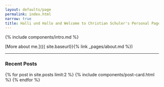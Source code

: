 ```yaml
---
layout: defaults/page
permalink: index.html
narrow: true
title: Halli und Hallo and Welcome to Christian Schuler's Personal Page
---
```


{% include components/intro.md %}

[More about me.]({{ site.baseurl}}{% link _pages/about.md %})

<hr />

### Recent Posts

{% for post in site.posts limit:2 %}
{% include components/post-card.html %}
{% endfor %}

<!-- ### News about me

* [DAY/MONTH/2024] Presented a poster in the [EVENT-NAME](URL){:target="_blank"} conference in CITY, COUNTRY [[Poster]](../docs/posters/POSTER-FILE.pdf) [[Paper]](URL)
 Participated in the [Xth EVENT-NAME](URL){:target="_blank"} in LOCATION. [[Read more]](URL)
* [DAY/MONTH/2024] Presented a poster in the [EVENT-NAME](URL){:target="_blank"} conference in CITY, COUNTRY [[Poster]](../docs/posters/POSTER-FILE.pdf) [[Paper]](URL)
* [DAY/MONTH/2024] Presented an abstract and a poster in the VENUE_NAME [[Poster]](../docs/posters/POSTER_FILE.pdf)
* [DAY/MONTH/2024] Gave a talk and presented a poster at the [VENUE_NAME](URL){:target="_blank"} [[Poster]](../docs/posters/PSOTER_FILE.pdf) [[Abstract]](URL){:target="_blank"}
* [DAY/MONTH/2024] Presented a summary of my master's thesis at SCIENTIFIC_INSTITUTIOM [(SHORT_NAME)](URL){:target="_blank"}.

* [DAY/MONTH/2024] New academic year in NAME at [ACADEMIC_INSTITUTION](URL){:target="_blank"}

* [DAY/MONTH/2024] A paper accepted at the VENUE_NAME [[Paper]](URL){:target="_blank"}
* [DAY/MONTH/2024] I am an organiser of the Xth [CONFERENCE-NAME](URL){:target="_blank"}
* [DAY/MONTH/2024] I'll be a tutor in the [VENUE_NAME](URL){:target="_blank"} in May.
* [DAY/MONTH/2024] Research visit to COUNTRY to explore TOPIC. [[Read more]](URL)

* [DAY/MONTH/2024] Joined [SHORT_NAME](URL){:target="_blank"} for my master's (?) internship in TOPIC
* [DAY/MONTH/2024] Finally started my Ph.D. officially. Ready for new challenges and experiences!

* [DAY/MONTH/2024] Presented a summary of my Ph.D. progress in the Ph.D. day of our unit [[Slides]](URL){:target="_blank"}
* [DAY/MONTH/2024] Defended my master's thesis in computer science (NLP → ) at University of Hamburg [[Thesis]](URL) [[Slides]](../docs/slides/THESIS_SLIDES.pdf)
* [DAY/MONTH/2022] Defended my bachelors's thesis in computer science (NLP → Dubbing) at University of Hamburg [[Thesis]](URL) [[Slides]](../docs/slides/THESIS_SLIDES.pdf)

<hr />
 -->
